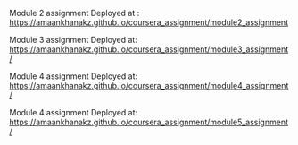 Module 2 assignment
Deployed at : https://amaankhanakz.github.io/coursera_assignment/module2_assignment

Module 3 assignment
Deployed at: https://amaankhanakz.github.io/coursera_assignment/module3_assignment/

Module 4 assignment
Deployed at: https://amaankhanakz.github.io/coursera_assignment/module4_assignment/

Module 4 assignment
Deployed at: https://amaankhanakz.github.io/coursera_assignment/module5_assignment/
